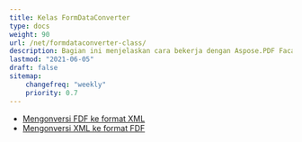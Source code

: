 ```yaml
---
title: Kelas FormDataConverter
type: docs
weight: 90
url: /net/formdataconverter-class/
description: Bagian ini menjelaskan cara bekerja dengan Aspose.PDF Facades menggunakan Kelas FormDataConverter.
lastmod: "2021-06-05"
draft: false
sitemap:
    changefreq: "weekly"
    priority: 0.7
---
```


- [Mengonversi FDF ke format XML](/pdf/net/converting-an-fdf-to-xml-format/)
- [Mengonversi XML ke format FDF](/pdf/net/converting-an-xml-to-fdf-format/)